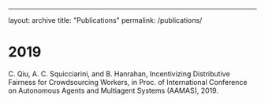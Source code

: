 
---
layout: archive
title: "Publications"
permalink: /publications/

2019
=============

C. Qiu, A. C. Squicciarini, and B. Hanrahan, Incentivizing Distributive Fairness for Crowdsourcing Workers, in Proc. of International Conference on Autonomous Agents and Multiagent Systems (AAMAS), 2019.
